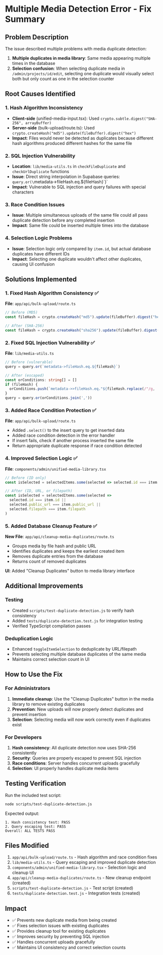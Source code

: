 # Multiple Media Detection Error - Fix Summary

## Problem Description
The issue described multiple problems with media duplicate detection:

1. **Multiple duplicates in media library**: Same media appearing multiple times in the database
2. **Selection confusion**: When selecting duplicate media in `/admin/projects/id/edit`, selecting one duplicate would visually select both but only count as one in the selection counter

## Root Causes Identified

### 1. Hash Algorithm Inconsistency
- **Client-side** (unified-media-input.tsx): Used `crypto.subtle.digest("SHA-256", arrayBuffer)`
- **Server-side** (bulk-upload/route.ts): Used `crypto.createHash("md5").update(fileBuffer).digest("hex")`
- **Impact**: Files would never be detected as duplicates because different hash algorithms produced different hashes for the same file

### 2. SQL Injection Vulnerability
- **Location**: `lib/media-utils.ts` in `checkFileDuplicate` and `checkUrlDuplicate` functions
- **Issue**: Direct string interpolation in Supabase queries: `query.or(\`metadata->fileHash.eq.${fileHash}\`)`
- **Impact**: Vulnerable to SQL injection and query failures with special characters

### 3. Race Condition Issues
- **Issue**: Multiple simultaneous uploads of the same file could all pass duplicate detection before any completed insertion
- **Impact**: Same file could be inserted multiple times into the database

### 4. Selection Logic Problems
- **Issue**: Selection logic only compared by `item.id`, but actual database duplicates have different IDs
- **Impact**: Selecting one duplicate wouldn't affect other duplicates, causing UI confusion

## Solutions Implemented

### 1. Fixed Hash Algorithm Consistency ✅
**File**: `app/api/bulk-upload/route.ts`
```typescript
// Before (MD5)
const fileHash = crypto.createHash("md5").update(fileBuffer).digest("hex")

// After (SHA-256)
const fileHash = crypto.createHash("sha256").update(fileBuffer).digest("hex")
```

### 2. Fixed SQL Injection Vulnerability ✅
**File**: `lib/media-utils.ts`
```typescript
// Before (vulnerable)
query = query.or(`metadata->fileHash.eq.${fileHash}`)

// After (escaped)
const orConditions: string[] = []
if (fileHash) {
  orConditions.push(`metadata->>fileHash.eq."${fileHash.replace(/"/g, '""')}"`)
}
query = query.or(orConditions.join(','))
```

### 3. Added Race Condition Protection ✅
**File**: `app/api/bulk-upload/route.ts`
- Added `.select()` to the insert query to get inserted data
- Added race condition detection in the error handler
- If insert fails, check if another process inserted the same file
- Return appropriate duplicate response if race condition detected

### 4. Improved Selection Logic ✅
**File**: `components/admin/unified-media-library.tsx`
```typescript
// Before (ID only)
const isSelected = selectedItems.some(selected => selected.id === item.id)

// After (ID, URL, or filepath)
const isSelected = selectedItems.some(selected => 
  selected.id === item.id || 
  selected.public_url === item.public_url || 
  selected.filepath === item.filepath
)
```

### 5. Added Database Cleanup Feature ✅
**New File**: `app/api/cleanup-media-duplicates/route.ts`
- Groups media by file hash and public URL
- Identifies duplicates and keeps the earliest created item
- Removes duplicate entries from the database
- Returns count of removed duplicates

**UI**: Added "Cleanup Duplicates" button to media library interface

## Additional Improvements

### Testing
- Created `scripts/test-duplicate-detection.js` to verify hash consistency
- Added `tests/duplicate-detection.test.js` for integration testing
- Verified TypeScript compilation passes

### Deduplication Logic
- Enhanced `toggleItemSelection` to deduplicate by URL/filepath
- Prevents selecting multiple database duplicates of the same media
- Maintains correct selection count in UI

## How to Use the Fix

### For Administrators
1. **Immediate cleanup**: Use the "Cleanup Duplicates" button in the media library to remove existing duplicates
2. **Prevention**: New uploads will now properly detect duplicates and prevent insertion
3. **Selection**: Selecting media will now work correctly even if duplicates exist

### For Developers
1. **Hash consistency**: All duplicate detection now uses SHA-256 consistently
2. **Security**: Queries are properly escaped to prevent SQL injection
3. **Race conditions**: Server handles concurrent uploads gracefully
4. **Selection**: UI properly handles duplicate media items

## Testing Verification

Run the included test script:
```bash
node scripts/test-duplicate-detection.js
```

Expected output:
```
1. Hash consistency test: PASS
2. Query escaping test: PASS
Overall: ALL TESTS PASS
```

## Files Modified

1. `app/api/bulk-upload/route.ts` - Hash algorithm and race condition fixes
2. `lib/media-utils.ts` - Query escaping and improved duplicate detection
3. `components/admin/unified-media-library.tsx` - Selection logic and cleanup UI
4. `app/api/cleanup-media-duplicates/route.ts` - New cleanup endpoint (created)
5. `scripts/test-duplicate-detection.js` - Test script (created)
6. `tests/duplicate-detection.test.js` - Integration tests (created)

## Impact

- ✅ Prevents new duplicate media from being created
- ✅ Fixes selection issues with existing duplicates
- ✅ Provides cleanup tool for existing duplicates
- ✅ Improves security by preventing SQL injection
- ✅ Handles concurrent uploads gracefully
- ✅ Maintains UI consistency and correct selection counts